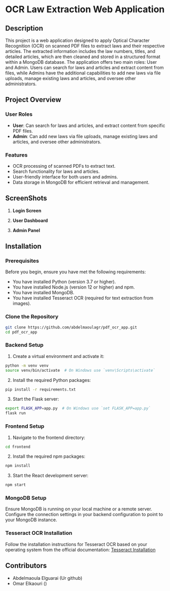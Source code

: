 # OCR Law Extraction Web Application

## Description
This project is a web application designed to apply Optical Character Recognition (OCR) on scanned PDF files to extract laws and their respective articles. The extracted information includes the law numbers, titles, and detailed articles, which are then cleaned and stored in a structured format within a MongoDB database. The application offers two main roles: User and Admin. Users can search for laws and articles and extract content from files, while Admins have the additional capabilities to add new laws via file uploads, manage existing laws and articles, and oversee other administrators.

## Project Overview

### User Roles

- **User**: Can search for laws and articles, and extract content from specific PDF files.
- **Admin**: Can add new laws via file uploads, manage existing laws and articles, and oversee other administrators.

### Features

- OCR processing of scanned PDFs to extract text.
- Search functionality for laws and articles.
- User-friendly interface for both users and admins.
- Data storage in MongoDB for efficient retrieval and management.

## ScreenShots

1. **Login Screen**
 
2. **User Dashboard**

3. **Admin Panel**


## Installation

### Prerequisites

Before you begin, ensure you have met the following requirements:

- You have installed Python (version 3.7 or higher).
- You have installed Node.js (version 12 or higher) and npm.
- You have installed MongoDB.
- You have installed Tesseract OCR (required for text extraction from images).

### Clone the Repository

```Bash
git clone https://github.com/abdelmaoulagr/pdf_ocr_app.git
cd pdf_ocr_app
```

### Backend Setup

1. Create a virtual environment and activate it:
```bash
python -m venv venv
source venv/bin/activate  # On Windows use `venv\Scripts\activate`
```
2. Install the required Python packages:
```bash
pip install -r requirements.txt
```

3. Start the Flask server:
```bash
export FLASK_APP=app.py  # On Windows use `set FLASK_APP=app.py`
flask run
```


### Frontend Setup
1. Navigate to the frontend directory:
```bash
cd frontend
```

2. Install the required npm packages:
```bash
npm install
```

3. Start the React development server:
```bash
npm start
```

### MongoDB Setup

Ensure MongoDB is running on your local machine or a remote server. Configure the connection settings in your backend configuration to point to your MongoDB instance.

### Tesseract OCR Installation

Follow the installation instructions for Tesseract OCR based on your operating system from the official documentation: [Tesseract Installation](https://tesseract-ocr.github.io/)

## Contributors

- Abdelmaoula Elguarai (Ur github)
- Omar Elkaouri ()

